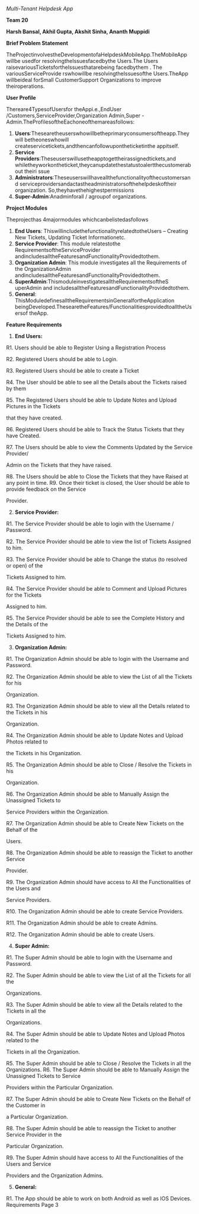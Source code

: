 

*Multi-Tenant Helpdesk App*

**Team 20**

**Harsh Bansal, Akhil Gupta, Akshit Sinha, Ananth Muppidi**

**Brief Problem Statement**

TheProjectinvolvestheDevelopmentofaHelpdeskMobileApp.TheMobileApp willbe usedfor resolvingtheIssuesfacedbythe Users.The Users raisevariousTicketsfortheIssuesthatarebeing facedbythem . The variousServiceProvide rswhowillbe resolvingtheIssuesofthe Users.TheApp willbeideal forSmall CustomerSupport Organizations to improve theiroperations.

**User Profile**

Thereare4TypesofUsersfor theAppi.e.,EndUser /Customers,ServiceProvider,Organization Admin,Super -Admin.TheProfilesoftheEachoneofthemareasfollows:

1. **Users**:Thesearetheuserswhowillbetheprimaryconsumersoftheapp.Theywill betheoneswhowill createservicetickets,andthencanfollowupontheticketinthe appitself.
1. **Service Providers**:Theseuserswillusetheapptogettheirassignedtickets,and whiletheyworkontheticket,theycanupdatethestatustoalertthecustomerabout theiri ssue
1. **Administrators**:Theseuserswillhaveallthefunctionalityofthecustomersand serviceprovidersandactastheadministratorsofthehelpdeskoftheir organization. So,theyhavethehighestpermissions
1. **Super-Admin**:Anadminforall / agroupof organizations.

**Project Modules**

Theprojecthas 4majormodules whichcanbelistedasfollows

1. **End Users**: ThiswillincludethefunctionalityrelatedtotheUsers – Creating New Tickets, Updating Ticket Informationetc.
1. **Service Provider**: This module relatestothe RequirementsoftheServiceProvider andincludesalltheFeaturesandFunctionalityProvidedtothem.
1. **Organization Admin**: This module investigates all the Requirements of the OrganizationAdmin andincludesalltheFeaturesandFunctionalityProvidedtothem.
1. **SuperAdmin**:ThismoduleinvestigatesalltheRequirementsoftheS uperAdmin and includesalltheFeaturesandFunctionalityProvidedtothem.
5. **General**: ThisModuledefinesalltheRequirementsinGeneralfortheApplication beingDeveloped.ThesearetheFeatures/FunctionalitiesprovidedtoalltheUsersof theApp.

**Feature Requirements**

1. **End Users:** 

R1.  Users should be able to Register Using a Registration Process 

R2.  Registered Users should be able to Login. 

R3.  Registered Users should be able to create a Ticket 

R4.  The User should be able to see all the Details about the Tickets raised by them 

R5.  The Registered Users should be able to Update Notes and Upload Pictures in the Tickets 

that they have created. 

R6.  Registered Users should be able to Track the Status Tickets that they have Created. 

R7.  The Users should be able to view the Comments Updated by the Service Provider/ 

Admin on the Tickets that they have raised. 

R8.  The Users should be able to Close the Tickets that they have Raised at any point in time. R9.  Once their ticket is closed, the User should be able to provide feedback on the Service 

Provider. 

2. **Service Provider:** 

R1.  The Service Provider should be able to login with the Username / Password. 

R2.  The Service Provider should be able to view the list of Tickets Assigned to him. 

R3.  The Service Provider should be able to Change the status (to resolved or open) of the 

Tickets Assigned to him. 

R4.  The Service Provider should be able to Comment and Upload Pictures for the Tickets 

Assigned to him. 

R5.  The Service Provider should be able to see the Complete History and the Details of the 

Tickets Assigned to him. 

3. **Organization Admin:** 

R1.  The Organization Admin should be able to login with the Username and Password. 

R2.  The Organization Admin should be able to view the List of all the Tickets for his 

Organization. 

R3.  The Organization Admin should be able to view all the Details related to the Tickets in his 

Organization. 

R4.  The Organization Admin should be able to Update Notes and Upload Photos related to 

the Tickets in his Organization. 

R5.  The Organization Admin should be able to Close / Resolve the Tickets in his 

Organization. 

R6.  The Organization Admin should be able to Manually Assign the Unassigned Tickets to 

Service Providers within the Organization. 

R7.  The Organization Admin should be able to Create New Tickets on the Behalf of the 

Users. 

R8.  The Organization Admin should be able to reassign the Ticket to another Service 

Provider. 

R9.  The Organization Admin should have access to All the Functionalities of the Users and 

Service Providers. 

R10.  The Organization Admin should be able to create Service Providers. 

R11.  The Organization Admin should be able to create Admins. 

R12.  The Organization Admin should be able to create Users. 

4. **Super Admin:** 

R1.  The Super Admin should be able to login with the Username and Password. 

R2.  The Super Admin should be able to view the List of all the Tickets for all the 

Organizations. 

R3.  The Super Admin should be able to view all the Details related to the Tickets in all the 

Organizations. 

R4.  The Super Admin should be able to Update Notes and Upload Photos related to the 

Tickets in all the Organization. 

R5.  The Super Admin should be able to Close / Resolve the Tickets in all the Organizations. R6.  The Super Admin should be able to Manually Assign the Unassigned Tickets to Service 

Providers within the Particular Organization. 

R7.  The Super Admin should be able to Create New Tickets on the Behalf of the Customer in 

a Particular Organization. 

R8.  The Super Admin should be able to reassign the Ticket to another Service Provider in the 

Particular Organization. 

R9.  The Super Admin should have access to All the Functionalities of the Users and Service 

Providers and the Organization Admins. 

5. **General:** 

R1.  The App should be able to work on both Android as well as IOS Devices. 
Requirements  Page 3 
